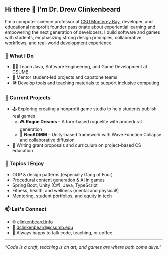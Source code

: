 ## Hi there 👋 I'm Dr. Drew Clinkenbeard

I'm a computer science professor at [CSU Monterey Bay](https://csumb.edu), developer, and educational nonprofit founder passionate about experiential learning and empowering the next generation of developers. I build software and games with students, emphasizing strong design principles, collaborative workflows, and real-world development experience.

### 💼 What I Do

- 👨‍🏫 Teach Java, Software Engineering, and Game Development at CSUMB
- 🧪 Mentor student-led projects and capstone teams
- 🛠️ Develop tools and teaching materials to support inclusive computing

### 🔭 Current Projects
- 🕹️ Exploring creating a nonprofit game studio to help students publish real games
  - 🎮 **Rogue Dreams** – A turn-based roguelite with procedural generation
  - 🚀 **NeoADMM** – Unity-based framework with Wave Function Collapse and collaborative diffusion
- 📘 Writing grant proposals and curriculum on project-based CS education

### 💬 Topics I Enjoy

- OOP & design patterns (especially Gang of Four)
- Procedural content generation & AI in games
- Spring Boot, Unity (C#), Java, TypeScript
- Fitness, health, and wellness (mental and physical!)
- Mentoring, student portfolios, and equity in tech

### 📫 Let's Connect

- 🌐 [clinkenbeard.info](https://clinkenbeard.info)
- 📨 dclinkenbeard@csumb.edu
- 🧠 Always happy to talk code, teaching, or coffee

---

_“Code is a craft, teaching is an art, and games are where both come alive.”_
